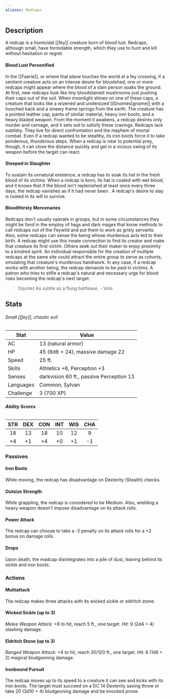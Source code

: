 ```yaml
---
aliases: Redcaps
---
```

## Description
A redcap is a homicidal [[fey]] creature born of blood lust. Redcaps, although small, have formidable strength, which they use to hunt and kill without hesitation or regret.
#### Blood Lust Personified
In the [[Faerie]], or where that plane touches the world at a fey crossing, if a sentient creature acts on an intense desire for bloodshed, one or more redcaps might appear where the blood of a slain person soaks the ground. At first, new redcaps look like tiny bloodstained mushrooms just pushing their caps out of the soil. When moonlight shines on one of these caps, a creature that looks like a wizened and undersized [[Gnomes|gnome]] with a hunched back and a sinewy frame springs from the earth. The creature has a pointed leather cap, pants of similar material, heavy iron boots, and a heavy bladed weapon. From the moment it awakens, a redcap desires only murder and carnage, and it sets out to satisfy these cravings. 
Redcaps lack subtlety. They live for direct confrontation and the mayhem of mortal combat. Even if a redcap wanted to be stealthy, its iron boots force it to take ponderous, thunderous steps. When a redcap is near to potential prey, though, it can close the distance quickly and get in a vicious swing of its weapon before the target can react.
#### Steeped in Slaughter
To sustain its unnatural existence, a redcap has to soak its hat in the fresh blood of its victims. When a redcap is born, its hat is coated with wet blood, and it knows that if the blood isn't replenished at least once every three days, the redcap vanishes as if it had never been . A redcap's desire to slay is rooted in its will to survive.
#### Bloodthirsty Mercenaries
Redcaps don't usually operate in groups, but in some circumstances they might be fond in the employ of hags and dark mages that know methods to call redcaps out of the Feywild and put them to work as grisly servants.
Also, some redcaps can sense the being whose murderous acts led to their birth. A redcap might use this innate connection to find its creator and make that creature its first victim. Others seek out their maker to enjoy proximity to a kindred spirit. An individual responsible for the creation of multiple redcaps at the same site could attract the entire group to serve as cohorts, emulating that creature's murderous handiwork.
In any case, if a redcap works with another being, the redcap demands to be paid in victims. A patron who tries to stifle a redcap's natural and necessary urge for blood risks becoming the redcap's next target.
>[!quote]
>As subtle as a flung battleaxe.
>\- Volo
## Stats
###### *Small [[fey]], chaotic evil*
| Stat      | Value                                    |
| --------- | ---------------------------------------- |
| AC        | 13 (natural armor)                       |
| HP        | 45 (6d6 + 24), massive damage 22         |
| Speed     | 25 ft.                                   |
| Skills    | Athletics +6, Perception +3              |
| Senses    | darkvision 60 ft., passive Perception 13 |
| Languages | Common, Sylvan                           |
| Challenge | 3 (700 XP)                               |
###### **Ability Scores**
| STR | DEX | CON | INT | WIS | CHA |
|:---:|:---:|:---:|:---:|:---:|:---:|
| 18  | 13  | 18  | 10  | 12  |  9  |
| +4  | +1  | +4  | +0  | +1  | -1  |
### Passives
#### Iron Boots
While moving, the redcap has disadvantage on Dexterity (Stealth) checks.
#### Outsize Strength
While grappling, the redcap is considered to be Medium. Also, wielding a heavy weapon doesn't impose disadvantage on its attack rolls.
#### Power Attack
The redcap can choose to take a -2 penalty on its attack rolls for a +2 bonus on damage rolls.
#### Drops
Upon death, the madcap disintegrates into a pile of dust, leaving behind its sickle and iron boots. 
### Actions
#### Multiattack
The redcap makes three attacks with its wicked sickle or eldritch stone.
#### Wicked Sickle (up to 3)
*Melee Weapon Attack:* +6 to hit, reach 5 ft., one target. 
*Hit:* 9 (2d4 + 4) slashing damage.
#### Eldritch Stone (up to 3)
*Ranged Weapon Attack:* +4 to hit, reach 30/120 ft., one target.
*Hit:* 6 (1d6 + 2) magical bludgeoning damage.
#### Ironbound Pursuit
The redcap moves up to its speed to a creature it can see and kicks with its iron boots. The target must succeed on a DC 14 Dexterity saving throw or take 20 (3d10 + 4) bludgeoning damage and be knocked prone.